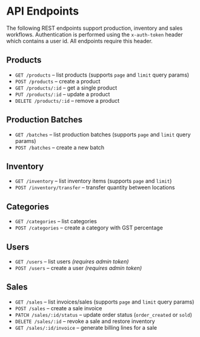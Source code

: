 # API Endpoints

The following REST endpoints support production, inventory and sales workflows.
Authentication is performed using the `x-auth-token` header which contains a user
id. All endpoints require this header.

## Products
- `GET /products` – list products (supports `page` and `limit` query params)
- `POST /products` – create a product
- `GET /products/:id` – get a single product
- `PUT /products/:id` – update a product
- `DELETE /products/:id` – remove a product

## Production Batches
- `GET /batches` – list production batches (supports `page` and `limit` query params)
- `POST /batches` – create a new batch

## Inventory
- `GET /inventory` – list inventory items (supports `page` and `limit`)
- `POST /inventory/transfer` – transfer quantity between locations

## Categories
- `GET /categories` – list categories
- `POST /categories` – create a category with GST percentage

## Users
- `GET /users` – list users *(requires admin token)*
- `POST /users` – create a user *(requires admin token)*

## Sales
- `GET /sales` – list invoices/sales (supports `page` and `limit` query params)
- `POST /sales` – create a sale invoice
- `PATCH /sales/:id/status` – update order status (`order_created` or `sold`)
- `DELETE /sales/:id` – revoke a sale and restore inventory
- `GET /sales/:id/invoice` – generate billing lines for a sale

